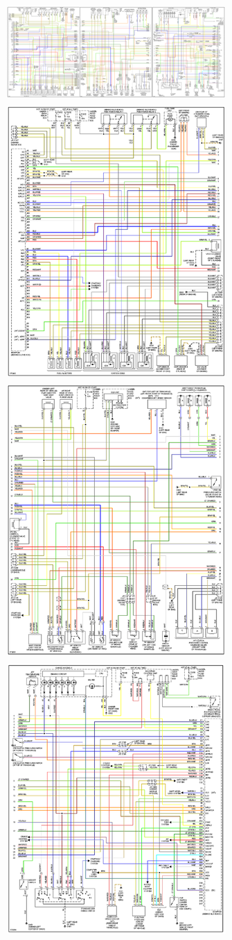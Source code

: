![x](OEM-Docs/Honda/2003-honda-element-ecu.png)

![x](OEM-Docs/Honda/2003-honda-element-ecu-1.png)

![x](OEM-Docs/Honda/2003-honda-element-ecu-2.png)

![x](OEM-Docs/Honda/2003-honda-element-ecu-3.png)

